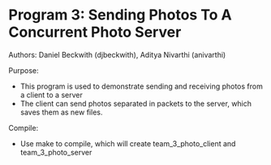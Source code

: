 Program 3: Sending Photos To A Concurrent Photo Server
======================================================

Authors: Daniel Beckwith (djbeckwith), Aditya Nivarthi (anivarthi)

Purpose:
* This program is used to demonstrate sending and receiving photos from a client to a server
* The client can send photos separated in packets to the server, which saves them as new files.

Compile:
* Use make to compile, which will create team_3_photo_client and team_3_photo_server
